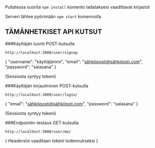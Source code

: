Pullatessa suorita ```npm install``` komento ladataksesi vaadittavat kirjastot

Serveri lähtee pyörimään ```npm start``` komennolla

## TÄMÄNHETKISET API KUTSUT



###Käyttäjän luonti POST-kutsulla

```http://localhost:3000/user/signup```

{
	"username": "käyttäjänimi",
	"email": "sähköposti@sähköpsti.com",
	"password": "salasana"
}

(Sessiosta syntyy tokeni)




###Käyttäjän kirjautminen POST-kutsulla

```http://localhost:3000/user/login/```

{
	"email": "sähköposti@sähköpsti.com",
	"password": "salasana"
}

(Sessiosta syntyy tokeni)




###Endpointin-testaus GET-kutsulla

```http://localhost:3000/user/me/```

{ Headersiin vaaditaan tokeni todennukseksi }

